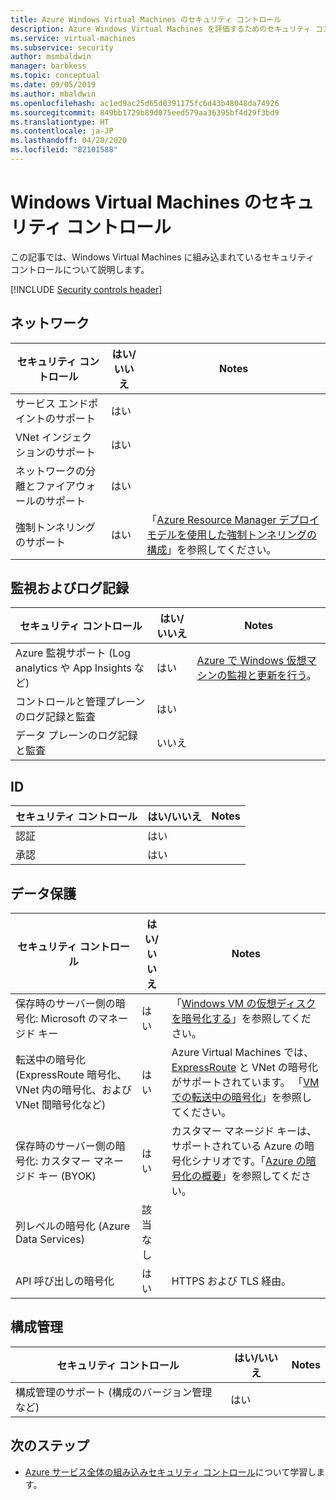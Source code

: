 ```yaml
---
title: Azure Windows Virtual Machines のセキュリティ コントロール
description: Azure Windows Virtual Machines を評価するためのセキュリティ コントロールのチェックリスト
ms.service: virtual-machines
ms.subservice: security
author: msmbaldwin
manager: barbkess
ms.topic: conceptual
ms.date: 09/05/2019
ms.author: mbaldwin
ms.openlocfilehash: ac1ed9ac25d65d0391175fc6d43b48048da74926
ms.sourcegitcommit: 849bb1729b89d075eed579aa36395bf4d29f3bd9
ms.translationtype: HT
ms.contentlocale: ja-JP
ms.lasthandoff: 04/28/2020
ms.locfileid: "82101588"
---
```

# <a name="security-controls-for-windows-virtual-machines"></a>Windows Virtual Machines のセキュリティ コントロール

この記事では、Windows Virtual Machines に組み込まれているセキュリティ コントロールについて説明します。

[!INCLUDE [Security controls header](../../../includes/security-controls-header.md)]

## <a name="network"></a>ネットワーク

| セキュリティ コントロール | はい/いいえ | Notes |
|---|---|--|
| サービス エンドポイントのサポート| はい | |
| VNet インジェクションのサポート| はい | |
| ネットワークの分離とファイアウォールのサポート| はい |  |
| 強制トンネリングのサポート| はい | 「[Azure Resource Manager デプロイ モデルを使用した強制トンネリングの構成](/azure/vpn-gateway/vpn-gateway-forced-tunneling-rm)」を参照してください。 |

## <a name="monitoring--logging"></a>監視およびログ記録

| セキュリティ コントロール | はい/いいえ | Notes|
|---|---|--|
| Azure 監視サポート (Log analytics や App Insights など)| はい | [Azure で Windows 仮想マシンの監視と更新を行う](tutorial-monitoring.md)。 |
| コントロールと管理プレーンのログ記録と監査| はい |  |
| データ プレーンのログ記録と監査 | いいえ |  |

## <a name="identity"></a>ID

| セキュリティ コントロール | はい/いいえ | Notes|
|---|---|--|
| 認証| はい |  |
| 承認| はい |  |

## <a name="data-protection"></a>データ保護

| セキュリティ コントロール | はい/いいえ | Notes |
|---|---|--|
| 保存時のサーバー側の暗号化: Microsoft のマネージド キー | はい | 「[Windows VM の仮想ディスクを暗号化する](/azure/virtual-machines/windows/disk-encryption-overview)」を参照してください。 |
| 転送中の暗号化 (ExpressRoute 暗号化、VNet 内の暗号化、および VNet 間暗号化など)| はい | Azure Virtual Machines では、[ExpressRoute](/azure/expressroute) と VNet の暗号化がサポートされています。 「[VM での転送中の暗号化](/azure/security/security-azure-encryption-overview#in-transit-encryption-in-vms)」を参照してください。 |
| 保存時のサーバー側の暗号化: カスタマー マネージド キー (BYOK) | はい | カスタマー マネージド キーは、サポートされている Azure の暗号化シナリオです。「[Azure の暗号化の概要](/azure/security/security-azure-encryption-overview#in-transit-encryption-in-vms)」を参照してください。|
| 列レベルの暗号化 (Azure Data Services)| 該当なし | |
| API 呼び出しの暗号化| はい | HTTPS および TLS 経由。 |



## <a name="configuration-management"></a>構成管理

| セキュリティ コントロール | はい/いいえ | Notes|
|---|---|--|
| 構成管理のサポート (構成のバージョン管理など)| はい |  | 

## <a name="next-steps"></a>次のステップ

- [Azure サービス全体の組み込みセキュリティ コントロール](../../security/fundamentals/security-controls.md)について学習します。
